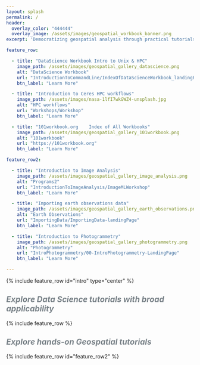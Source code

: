 ```yaml
---
layout: splash
permalink: /
header:
  overlay_color: "444444"
  overlay_image: /assets/images/geospatial_workbook_banner.png
excerpt: 'Democratizing geospatial analysis through practical tutorials'

feature_row:

  - title: "DataScience Workbook Intro to Unix & HPC"
    image_path: /assets/images/geospatial_gallery_datascience.png
    alt: "DataScience Workbook"
    url: "IntroductionToCommandLine/IndexOfDataScienceWorkbook_landingPage"
    btn_label: "Learn More"

  - title: "Introduction to Ceres HPC workflows"
    image_path: /assets/images/nasa-1lfI7wkGWZ4-unsplash.jpg
    alt: "HPC workflows"
    url: "Workshops/Workshop"
    btn_label: "Learn More"

  - title: "101workbook.org    Index of All Workbooks"
    image_path: /assets/images/geospatial_gallery_101workbook.png
    alt: "101workbook"
    url: "https://101workbook.org"
    btn_label: "Learn More"

feature_row2:

  - title: "Introduction to Image Analysis"
    image_path: /assets/images/geospatial_gallery_image_analysis.png
    alt: "Programs2"
    url: "IntroductionToImageAnalysis/ImageMLWorkshop"
    btn_label: "Learn More"

  - title: "Importing earth observations data"
    image_path: /assets/images/geospatial_gallery_earth_observations.png
    alt: "Earth Observations"
    url: "ImportingData/ImportingData-landingPage"
    btn_label: "Learn More"

  - title: "Introduction to Photogrammetry"
    image_path: /assets/images/geospatial_gallery_photogrammetry.png
    alt: "Photogrammetry"
    url: "IntroPhotogrammetry/00-IntroPhotogrammetry-LandingPage"
    btn_label: "Learn More"

---
```



{% include feature_row id="intro" type="center" %}

## <span style="color: #798288"><i>Explore Data Science tutorials with broad applicability</i></span>

{% include feature_row %}

## <span style="color: #798288"><i>Explore hands-on Geospatial tutorials</i></span>

{% include feature_row id="feature_row2" %}
